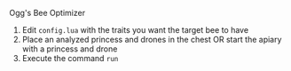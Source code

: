 Ogg's Bee Optimizer

1. Edit `config.lua` with the traits you want the target bee to have
2. Place an analyzed princess and drones in the chest OR start the apiary with a princess and drone
3. Execute the command `run`
